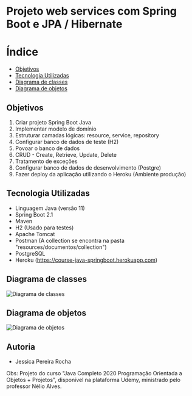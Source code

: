# Projeto web services com Spring Boot e JPA / Hibernate

# Índice

* [Objetivos](#objetivos)
* [Tecnologia Utilizadas](#tecnologia-utilizadas)
* [Diagrama de classes](#diagrama-de-classes)
* [Diagrama de objetos](#diagrama-de-objetos)

## Objetivos

1. Criar projeto Spring Boot Java
2. Implementar modelo de domínio
3. Estruturar camadas lógicas: resource, service, repository
4. Configurar banco de dados de teste (H2)
5. Povoar o banco de dados
6. CRUD - Create, Retrieve, Update, Delete
7. Tratamento de exceções
8. Configurar banco de dados de desenvolvimento (Postgre)
9. Fazer deploy da aplicação utilizando o Heroku (Ambiente produção)

## Tecnologia Utilizadas

* Linguagem Java (versão 11)
* Spring Boot 2.1
* Maven
* H2 (Usado para testes)
* Apache Tomcat
* Postman (A collection se encontra na pasta "resources/documentos/collection")
* PostgreSQL
* Heroku (https://course-java-springboot.herokuapp.com)

## Diagrama de classes
![Diagrama de classes](https://github.com/JessiiPer/curso-springboot2-java11/blob/master/src/main/resources/documents/Domain_Model.PNG)

## Diagrama de objetos
![Diagrama de objetos](https://github.com/JessiiPer/curso-springboot2-java11/blob/master/src/main/resources/documents/Domain_Instance.PNG)

## Autoria
* Jessica Pereira Rocha

Obs: Projeto do curso "Java Completo 2020 Programação Orientada a Objetos + Projetos", disponível na plataforma Udemy, ministrado pelo professor Nélio Alves.
